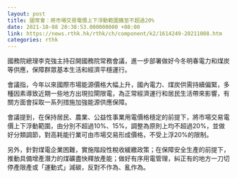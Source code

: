 ```yaml
---
layout: post
title: 國常會：將市場交易電價上下浮動範圍擴至不超過20%
date: 2021-10-08 20:38:53.000000000 +08:00
link: https://news.rthk.hk/rthk/ch/component/k2/1614249-20211008.htm
categories: rthk
---
```


國務院總理李克強主持召開國務院常務會議，進一步部署做好今冬明春電力和煤炭等供應，保障群眾基本生活和經濟平穩運行。

會議指，今年以來國際市場能源價格大幅上升，國內電力、煤炭供需持續偏緊，多種因素導致近期一些地方出現拉閘限電，為正常經濟運行和居民生活帶來影響，有關方面會採取一系列措施加強能源供應保障。

會議提到，在保持居民、農業、公益性事業用電價格穩定的前提下，將市場交易電價上下浮動範圍，由分別不超過10%、15%，調整為原則上均不超過20%，並做好分類調節，對高耗能行業可由市場交易形成價格，不受上浮20%的限制。

另外，針對煤電企業困難，實施階段性稅收緩繳政策；在保障安全生產的前提下，推動具備增產潛力的煤礦盡快釋放產能；做好有序用電管理，糾正有的地方一刀切停產限產或「運動式」減碳，反對不作為、亂作為。
